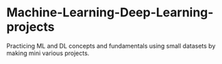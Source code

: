 # Machine-Learning-Deep-Learning-projects
Practicing ML and DL concepts and fundamentals using small datasets by making mini various projects.
